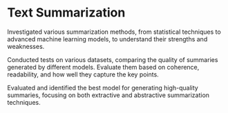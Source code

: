 # Text Summarization

Investigated various summarization methods, from statistical techniques to advanced machine learning models, to understand their strengths and weaknesses.

Conducted tests on various datasets, comparing the quality of summaries generated by different models. Evaluate them based on coherence, readability, and how well they capture the key points.

Evaluated and identified the best model for generating high-quality summaries, focusing on both extractive and abstractive summarization techniques.
